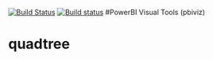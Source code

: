 [![Build Status](https://travis-ci.org/spatney/quadtree.svg?branch=master)](https://travis-ci.org/Microsoft/PowerBI-visuals-tools)
[![Build status](https://ci.appveyor.com/api/projects/status/rxq7sipm1knv6o0p?svg=true)](https://ci.appveyor.com/project/spatney/powerbi-visuals-tools)
#PowerBI Visual Tools (pbiviz)

# quadtree

